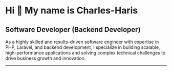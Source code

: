 # Hi 👋 My name is Charles-Haris
## Software Developer (Backend Developer)

As a highly skilled and results-driven software engineer with expertise in PHP, Laravel, and backend development, I specialize in building scalable, high-performance applications and solving complex technical challenges to drive business growth and innovation.

<hr>

<!--
**charles-haris/charles-haris** is a ✨ _special_ ✨ repository because its `README.md` (this file) appears on your GitHub profile.

Here are some ideas to get you started:

- 🔭 I’m currently working on ...
- 🌱 I’m currently learning ...
- 👯 I’m looking to collaborate on ...
- 🤔 I’m looking for help with ...
- 💬 Ask me about ...
- 📫 How to reach me: ...
- 😄 Pronouns: ...
- ⚡ Fun fact: ...
-->

